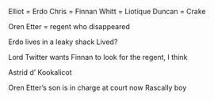 Elliot = Erdo
Chris = Finnan
Whitt = Liotique
Duncan = Crake

Oren Etter = regent who disappeared

Erdo lives in a leaky shack
Lived?

Lord Twitter wants Finnan to look for the regent, I think

Astrid d’ Kookalicot

Oren Etter’s son is in charge at court now
Rascally boy
